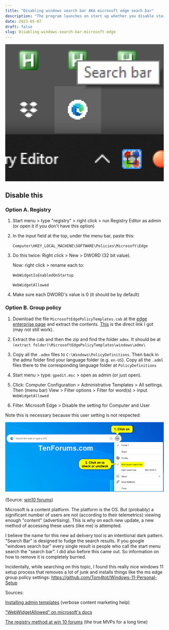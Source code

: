 ```yaml
---
title: "Disabling windows search bar AKA microsoft edge seach bar"
description: "The program launches on start up whether you disable start up or not. Two methods for disabling it"
date: 2023-05-07
draft: false
slug: Disabling-windows-search-bar-microsoft-edge
---
```


![1111](images/1111.png)

## Disable this 

### Option A. Registry

1. Start menu > type "registry" > right click > run Registry Editor as admin (or open it if you don't have this option) 

2. In the input field at the top, under the menu bar, paste this: 

    `Computer\HKEY_LOCAL_MACHINE\SOFTWARE\Policies\Microsoft\Edge`

3. Do this twice: Right click > New > DWORD (32 bit value). 

    Now: right click > rename each to:

    `WebWidgetIsEnabledOnStartup`

    `WebWidgetAllowed`

4. Make sure each DWORD's value is 0 (it should be by default)



### Option B. Group policy

1. Download the file `MicrosoftEdgePolicyTemplates.cab` at the [edge enterprise page](https://aka.ms/EdgeEnterprise) and extract the contents. [This](https://msedge.sf.dl.delivery.mp.microsoft.com/filestreamingservice/files/41bed53b-c6e0-4b79-bf1f-bd33844b7aea/MicrosoftEdgePolicyTemplates.cab) is the direct link I got (may not still work).

2. Extract the cab and then the zip and find the folder `admx`. It should be at `(extract folder)\MicrosoftEdgePolicyTemplates\windows\admx\`

2. Copy all the `.admx` files to `C:\Windows\PolicyDefinitions`. Then back in the admx folder find your language folder (e.g. `en-US`). Copy all the `.adml` files there to the corresponding language folder at `PolicyDefinitions`
3. Start menu > type: `gpedit.msc` > open as admin (or just open). 
4. Click: Computer Configuration > Administrative Templates > All settings. 
    Then (menu bar) View > Filter options > Filter for word(s) > input `WebWidgetAllowed`
5. Filter. Microsoft Edge > Disable the setting for Computer and User



Note this is necessary because this user setting is not respected:

![Auto-launch_search_bar](images/Auto-launch_search_bar.png)

(Source: [win10 forums](https://www.tenforums.com/tutorials/203448-disable-microsoft-edge-desktop-search-bar-startup-windows-10-a.html))



Microsoft is a content platform. The platform is the OS. But (probably) a significant number of users are not (according to their telemetrics) viewing enough "content" (advertising). This is why on each new update, a new method of accessing these users (like me) is attempted. 

I believe the name for this new ad delivery tool is an intentional dark pattern. "Search Bar" is designed to fudge the search results. If you google "windows search bar" every single result is people who call the start menu search the "search bar". I did also before this came out. So information on how to remove it is completely burried. 



Incidentally, while searching on this topic, I found this really nice windows 11 setup process that removes a lot of junk and installs things like the ms edge group policy settings: https://github.com/Tom4tot/Windows-11-Personal-Setup



Sources:

[Installing admin templates](https://www.alitajran.com/install-administrative-template-files-for-microsoft-office/) (verbose content marketing help)

["WebWidgetAllowed" on microsoft's docs](https://learn.microsoft.com/en-us/deployedge/microsoft-edge-policies#webwidgetallowed)

[The registry method at win 10 forums](https://www.tenforums.com/tutorials/203446-enable-disable-microsoft-edge-desktop-search-bar-windows-10-a.html) (the true MVPs for a long time)

